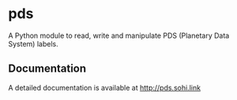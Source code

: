 pds
===

A Python module to read, write and manipulate PDS (Planetary Data System)
labels.

Documentation
-------------

A detailed documentation is available at http://pds.sohi.link

